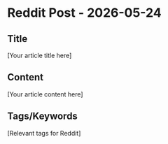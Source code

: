 # Reddit Post - 2026-05-24

## Title
[Your article title here]

## Content
[Your article content here]

## Tags/Keywords
[Relevant tags for Reddit]
